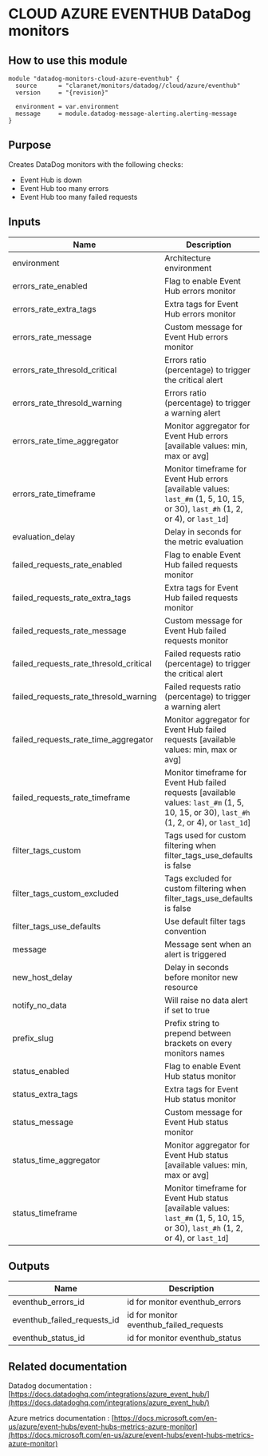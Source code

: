 # CLOUD AZURE EVENTHUB DataDog monitors

## How to use this module

```hcl
module "datadog-monitors-cloud-azure-eventhub" {
  source      = "claranet/monitors/datadog//cloud/azure/eventhub"
  version     = "{revision}"

  environment = var.environment
  message     = module.datadog-message-alerting.alerting-message
}

```

## Purpose

Creates DataDog monitors with the following checks:

- Event Hub is down
- Event Hub too many errors
- Event Hub too many failed requests

## Inputs

| Name | Description | Type | Default | Required |
|------|-------------|------|---------|:-----:|
| environment | Architecture environment | `string` | n/a | yes |
| errors\_rate\_enabled | Flag to enable Event Hub errors monitor | `string` | `"true"` | no |
| errors\_rate\_extra\_tags | Extra tags for Event Hub errors monitor | `list(string)` | `[]` | no |
| errors\_rate\_message | Custom message for Event Hub errors monitor | `string` | `""` | no |
| errors\_rate\_thresold\_critical | Errors ratio (percentage) to trigger the critical alert | `number` | `90` | no |
| errors\_rate\_thresold\_warning | Errors ratio (percentage) to trigger a warning alert | `number` | `50` | no |
| errors\_rate\_time\_aggregator | Monitor aggregator for Event Hub errors [available values: min, max or avg] | `string` | `"min"` | no |
| errors\_rate\_timeframe | Monitor timeframe for Event Hub errors [available values: `last_#m` (1, 5, 10, 15, or 30), `last_#h` (1, 2, or 4), or `last_1d`] | `string` | `"last_5m"` | no |
| evaluation\_delay | Delay in seconds for the metric evaluation | `number` | `900` | no |
| failed\_requests\_rate\_enabled | Flag to enable Event Hub failed requests monitor | `string` | `"true"` | no |
| failed\_requests\_rate\_extra\_tags | Extra tags for Event Hub failed requests monitor | `list(string)` | `[]` | no |
| failed\_requests\_rate\_message | Custom message for Event Hub failed requests monitor | `string` | `""` | no |
| failed\_requests\_rate\_thresold\_critical | Failed requests ratio (percentage) to trigger the critical alert | `number` | `90` | no |
| failed\_requests\_rate\_thresold\_warning | Failed requests ratio (percentage) to trigger a warning alert | `number` | `50` | no |
| failed\_requests\_rate\_time\_aggregator | Monitor aggregator for Event Hub failed requests [available values: min, max or avg] | `string` | `"min"` | no |
| failed\_requests\_rate\_timeframe | Monitor timeframe for Event Hub failed requests [available values: `last_#m` (1, 5, 10, 15, or 30), `last_#h` (1, 2, or 4), or `last_1d`] | `string` | `"last_5m"` | no |
| filter\_tags\_custom | Tags used for custom filtering when filter\_tags\_use\_defaults is false | `string` | `"*"` | no |
| filter\_tags\_custom\_excluded | Tags excluded for custom filtering when filter\_tags\_use\_defaults is false | `string` | `""` | no |
| filter\_tags\_use\_defaults | Use default filter tags convention | `string` | `"true"` | no |
| message | Message sent when an alert is triggered | `any` | n/a | yes |
| new\_host\_delay | Delay in seconds before monitor new resource | `number` | `300` | no |
| notify\_no\_data | Will raise no data alert if set to true | `bool` | `true` | no |
| prefix\_slug | Prefix string to prepend between brackets on every monitors names | `string` | `""` | no |
| status\_enabled | Flag to enable Event Hub status monitor | `string` | `"true"` | no |
| status\_extra\_tags | Extra tags for Event Hub status monitor | `list(string)` | `[]` | no |
| status\_message | Custom message for Event Hub status monitor | `string` | `""` | no |
| status\_time\_aggregator | Monitor aggregator for Event Hub status [available values: min, max or avg] | `string` | `"max"` | no |
| status\_timeframe | Monitor timeframe for Event Hub status [available values: `last_#m` (1, 5, 10, 15, or 30), `last_#h` (1, 2, or 4), or `last_1d`] | `string` | `"last_5m"` | no |

## Outputs

| Name | Description |
|------|-------------|
| eventhub\_errors\_id | id for monitor eventhub\_errors |
| eventhub\_failed\_requests\_id | id for monitor eventhub\_failed\_requests |
| eventhub\_status\_id | id for monitor eventhub\_status |

## Related documentation

Datadog documentation : [https://docs.datadoghq.com/integrations/azure_event_hub/](https://docs.datadoghq.com/integrations/azure_event_hub/)

Azure metrics documentation : [https://docs.microsoft.com/en-us/azure/event-hubs/event-hubs-metrics-azure-monitor](https://docs.microsoft.com/en-us/azure/event-hubs/event-hubs-metrics-azure-monitor)

